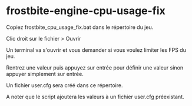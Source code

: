 # frostbite-engine-cpu-usage-fix

Copiez frostbite_cpu_usage_fix.bat dans le répertoire du jeu.

Clic droit sur le fichier > Ouvrir

Un terminal va s'ouvrir et vous demander si vous voulez limiter les FPS du jeu.

Rentrez une valeur puis appuyez sur entrée pour définir une valeur sinon appuyer simplement sur entrée.

Un fichier user.cfg sera créé dans ce répertoire.

A noter que le script ajoutera les valeurs à un fichier user.cfg préexistant.
